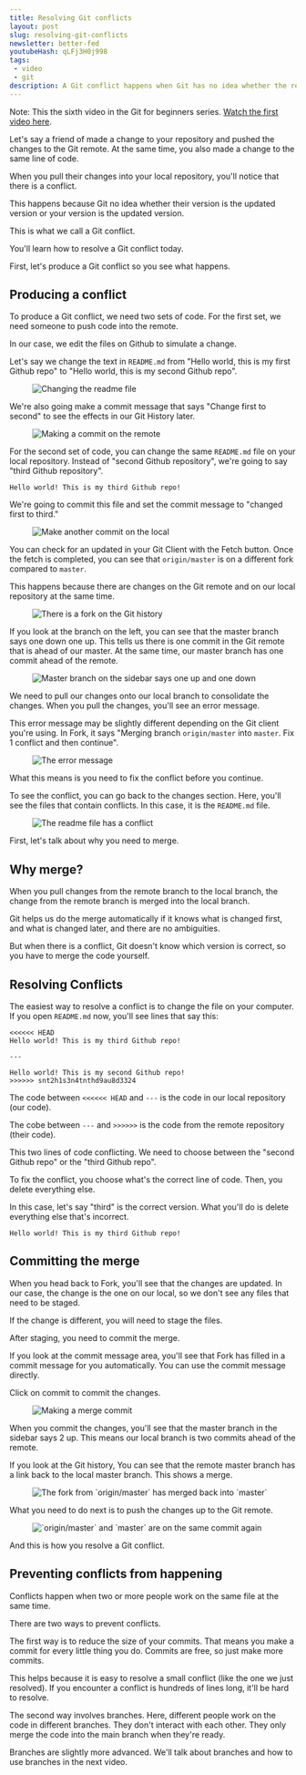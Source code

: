 ```yaml
---
title: Resolving Git conflicts
layout: post
slug: resolving-git-conflicts
newsletter: better-fed
youtubeHash: qLFj3H0j998
tags:
 - video
 - git
description: A Git conflict happens when Git has no idea whether the remote version or the local version is the correct version. You'll learn how to resolve a Git conflict today.
---
```


Note: This the sixth video in the Git for beginners series. [Watch the first video here](/blog/setting-up-git).

Let's say a friend of made a change to your repository and pushed the changes to the Git remote. At the same time, you also made a change to the same line of code.

When you pull their changes into your local repository, you'll notice that there is a conflict.

This happens because Git no idea whether their version is the updated version or your version is the updated version.

This is what we call a Git conflict.

You'll learn how to resolve a Git conflict today.

<!-- more -->

First, let's produce a Git conflict so you see what happens.

## Producing a conflict

To produce a Git conflict, we need two sets of code. For the first set, we need someone to push code into the remote.

In our case, we edit the files on Github to simulate a change.

Let's say we change the text in `README.md` from "Hello world, this is my first Github repo" to "Hello world, this is my second Github repo".

<figure><img src="/images/2018/git-conflicts/changing-readme.png" alt="Changing the readme file">
</figure>

We're also going make a commit message that says "Change first to second" to see the effects in our Git History later.

<figure><img src="/images/2018/git-conflicts/changing-readme-commit.png" alt="Making a commit on the remote">
</figure>

For the second set of code, you can change the same `README.md` file on your local repository. Instead of "second Github repository", we're going to say "third Github repository".

```
Hello world! This is my third Github repo!
```

We're going to commit this file and set the commit message to "changed first to third."

<figure><img src="/images/2018/git-conflicts/commit-readme-local.png" alt="Make another commit on the local">
</figure>

You can check for an updated in your Git Client with the Fetch button. Once the fetch is completed, you can see that `origin/master` is on a different fork compared to `master`.

This happens because there are changes on the Git remote and on our local repository at the same time.

<figure><img src="/images/2018/git-conflicts/history-fork.png" alt="There is a fork on the Git history">
</figure>

If you look at the branch on the left, you can see that the master branch says one down one up. This tells us there is one commit in the Git remote that is ahead of our master. At the same time, our master branch has one commit ahead of the remote.

<figure><img src="/images/2018/git-conflicts/sidebar.png" alt="Master branch on the sidebar says one up and one down">
</figure>

We need to pull our changes onto our local branch to consolidate the changes. When you pull the changes, you'll see an error message.

This error message may be slightly different depending on the Git client you're using. In Fork, it says "Merging branch `origin/master` into `master`. Fix 1 conflict and then continue".

<figure><img src="/images/2018/git-conflicts/conflict.png" alt="The error message">
</figure>

What this means is you need to fix the conflict before you continue.

To see the conflict, you can go back to the changes section. Here, you'll see the files that contain conflicts. In this case, it is the `README.md` file.

<figure><img src="/images/2018/git-conflicts/readme-has-conflict.png" alt="The readme file has a conflict">
</figure>

First, let's talk about why you need to merge.

## Why merge?

When you pull changes from the remote branch to the local branch, the change from the remote branch is merged into the local branch.

Git helps us do the merge automatically if it knows what is changed first, and what is changed later, and there are no ambiguities.

But when there is a conflict, Git doesn't know which version is correct, so you have to merge the code yourself.

## Resolving Conflicts

The easiest way to resolve a conflict is to change the file on your computer. If you open `README.md` now, you'll see lines that say this:

```
<<<<<< HEAD
Hello world! This is my third Github repo!

---

Hello world! This is my second Github repo!
>>>>>> snt2h1s3n4tnthd9au8d3324
```

The code between `<<<<<< HEAD` and `---` is the code in our local repository (our code).

The cobe between `---` and `>>>>>>` is the code from the remote repository (their code).

This two lines of code conflicting. We need to choose between the "second Github repo" or the "third Github repo".

To fix the conflict, you choose what's the correct line of code. Then, you delete everything else.

In this case, let's say "third" is the correct version. What you'll do is delete everything else that's incorrect.

```
Hello world! This is my third Github repo!
```

## Committing the merge

When you head back to Fork, you'll see that the changes are updated. In our case, the change is the one on our local, so we don't see any files that need to be staged.

If the change is different, you will need to stage the files.

After staging, you need to commit the merge.

If you look at the commit message area, you'll see that Fork has filled in a commit message for you automatically. You can use the commit message directly.

Click on commit to commit the changes.

<figure><img src="/images/2018/git-conflicts/merge-commit.png" alt="Making a merge commit">
</figure>

When you commit the changes, you'll see that the master branch in the sidebar says 2 up. This means our local branch is two commits ahead of the remote.

If you look at the Git history, You can see that the remote master branch has a link back to the local master branch. This shows a merge.

<figure><img src="/images/2018/git-conflicts/history-2.png" alt="The fork from `origin/master` has merged back into `master`">
</figure>

What you need to do next is to push the changes up to the Git remote.

<figure><img src="/images/2018/git-conflicts/history-3.png" alt="`origin/master` and `master` are on the same commit again">
</figure>

And this is how you resolve a Git conflict.

## Preventing conflicts from happening

Conflicts happen when two or more people work on the same file at the same time.

There are two ways to prevent conflicts.

The first way is to reduce the size of your commits. That means you make a commit for every little thing you do. Commits are free, so just make more commits.

This helps because it is easy to resolve a small conflict (like the one we just resolved). If you encounter a conflict is hundreds of lines long, it'll be hard to resolve.

The second way involves branches. Here, different people work on the code in different branches. They don't interact with each other. They only merge the code into the main branch when they're ready.

Branches are slightly more advanced. We'll talk about branches and how to use branches in the next video.
